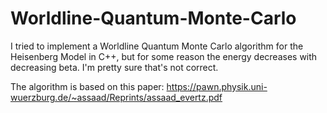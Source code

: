 # Worldline-Quantum-Monte-Carlo

I tried to implement a Worldline Quantum Monte Carlo algorithm for the Heisenberg Model in C++, but for some reason the energy decreases with decreasing beta. I'm pretty sure that's not correct.

The algorithm is based on this paper: https://pawn.physik.uni-wuerzburg.de/~assaad/Reprints/assaad_evertz.pdf
